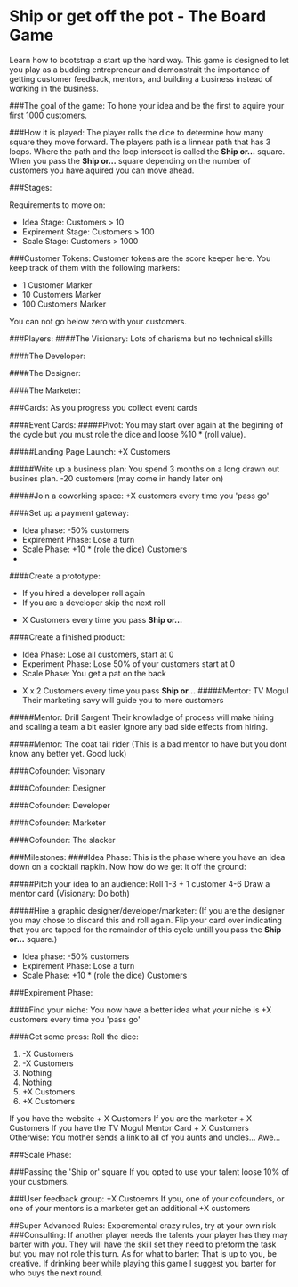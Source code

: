 Ship or get off the pot - The Board Game
===========

Learn how to bootstrap a start up the hard way. This game is designed to let you play as a budding entrepreneur and demonstrait the importance of getting customer feedback, mentors, and building a business instead of working in the business.

###The goal of the game:
To hone your idea and be the first to aquire your first 1000 customers.

###How it is played:
The player rolls the dice to determine how many square they move forward. The players path is a linnear path that has 3 loops. Where the path and the loop intersect is called the **Ship or...** square. When you pass the **Ship or...** square depending on the number of customers you have aquired you can move ahead. 


###Stages:


Requirements to move on:
* Idea Stage: Customers > 10
* Expirement Stage:  Customers > 100
* Scale Stage:  Customers > 1000

###Customer Tokens:
Customer tokens are the score keeper here. You keep track of them with the following markers:

* 1 Customer Marker
* 10 Customers Marker
* 100 Customers Marker

You can not go below zero with your customers.

###Players:
####The Visionary:
Lots of charisma but no technical skills

####The Developer:

####The Designer:

####The Marketer:


###Cards:
As you progress you collect event cards

####Event Cards:
#####Pivot:
You may start over again at the begining of the cycle but you must role the dice and loose %10 * (roll value).

#####Landing Page Launch:
+X Customers

#####Write up a business plan:
You spend 3 months on a long drawn out busines plan.
-20 customers
(may come in handy later on)

#####Join a coworking space:
+X customers every time you 'pass go'

####Set up a payment gateway:

* Idea phase: -50% customers
* Expirement Phase: Lose a turn
* Scale Phase: +10 * (role the dice) Customers
* 
####Create a prototype:
* If you hired a developer roll again
* If you are a developer skip the next roll

+ X Customers every time you pass **Ship or...**

####Create a finished product:
* Idea Phase: Lose all customers, start at 0
* Experiment Phase: Lose 50% of your customers start at 0
* Scale Phase: You get a pat on the back

+ X x 2 Customers every time you pass **Ship or...**
#####Mentor: TV Mogul
Their marketing savy will guide you to more customers

#####Mentor: Drill Sargent
Their knowladge of process will make hiring and scaling a team a bit easier
Ignore any bad side effects from hiring.


#####Mentor: The coat tail rider
(This is a bad mentor to have but you dont know any better yet. Good luck)



####Cofounder: Visonary

####Cofounder: Designer

####Cofounder: Developer

####Cofounder: Marketer

####Cofounder: The slacker


###Milestones:
####Idea Phase:
This is the phase where you have an idea down on a cocktail napkin. Now how do we get it off the ground:



#####Pitch your idea to an audience:
Roll
1-3 + 1 customer
4-6 Draw a mentor card
(Visionary: Do both)



#####Hire a graphic designer/developer/marketer:
(If you are the designer you may chose to discard this and roll again. Flip your card over indicating that you are tapped for the remainder of this cycle untill you pass the **Ship or...** square.)

* Idea phase: -50% customers
* Expirement Phase: Lose a turn
* Scale Phase: +10 * (role the dice) Customers



###Expirement Phase:

####Find your niche:
You now have a better idea what your niche is
+X customers every time you 'pass go'



####Get some press:
Roll the dice:

1. -X Customers
2. -X Customers
3. Nothing
4. Nothing
5. +X Customers
6. +X Customers


If you have the website + X Customers
If you are the marketer + X Customers
If you have the TV Mogul Mentor Card + X Customers
Otherwise: You mother sends a link to all of you aunts and uncles... Awe...


###Scale Phase:


###Passing the 'Ship or' square
If you opted to use your talent loose 10% of your customers.

###User feedback group:
+X Custoemrs
If you, one of your cofounders, or one of your mentors is a marketer get an additional +X customers


##Super Advanced Rules:
Experemental crazy rules, try at your own risk
###Consulting:
If another player needs the talents your player has they may barter with you. They will have the skill set they need to preform the task but you may not role this turn. As for what to barter: That is up to you, be creative. If drinking beer while playing this game I suggest you barter for who buys the next round.
